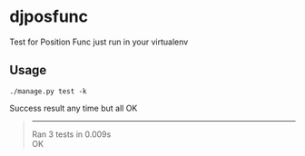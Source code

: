 # djposfunc

Test for Position Func just run in your virtualenv


## Usage
```
./manage.py test -k
```

Success result any time but all OK

> ----------------------------------------------------------------------
> Ran 3 tests in 0.009s<br />
> OK

